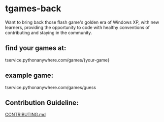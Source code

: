 # tgames-back

Want to bring back those flash game's golden era of Windows XP, with new learners, providing the opportunity to code with healthy conventions of contributing and staying in the community.

## find your games at:
tservice.pythonanywhere.com/games/{your-game}
## example game:
tservice.pythonanywhere.com/games/guess


## Contribution Guideline:
[CONTRIBUTING.md](CONTRIBUTING.md)

